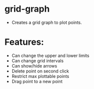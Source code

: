 # grid-graph

- Creates a grid graph to plot points.

# Features:

- Can change the upper and lower limits
- Can change grid intervals
- Can show/hide arrows
- Delete point on second click
- Restrict max plottable points
- Drag point to a new point
